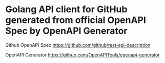 # Golang API client for GitHub generated from official OpenAPI Spec by OpenAPI Generator

Github OpenAPI Spec
https://github.com/github/rest-api-description

OpenAPI Generator
https://github.com/OpenAPITools/openapi-generator
